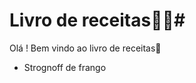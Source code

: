 # Livro de receitas:man_cook:#

Olá ! Bem vindo ao livro de receitas:wave:

- Strognoff de frango

  ​